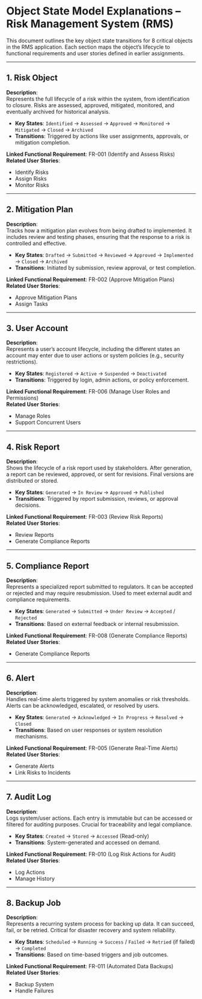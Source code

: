 # Object State Model Explanations – Risk Management System (RMS)

This document outlines the key object state transitions for 8 critical objects in the RMS application. Each section maps the object’s lifecycle to functional requirements and user stories defined in earlier assignments.

---

## 1. Risk Object

**Description**:  
Represents the full lifecycle of a risk within the system, from identification to closure. Risks are assessed, approved, mitigated, monitored, and eventually archived for historical analysis.

- **Key States**: `Identified` → `Assessed` → `Approved` → `Monitored` → `Mitigated` → `Closed` → `Archived`
- **Transitions**: Triggered by actions like user assignments, approvals, or mitigation completion.

**Linked Functional Requirement**: FR-001 (Identify and Assess Risks)  
**Related User Stories**:  
- Identify Risks  
- Assign Risks  
- Monitor Risks  

---

## 2. Mitigation Plan

**Description**:  
Tracks how a mitigation plan evolves from being drafted to implemented. It includes review and testing phases, ensuring that the response to a risk is controlled and effective.

- **Key States**: `Drafted` → `Submitted` → `Reviewed` → `Approved` → `Implemented` → `Closed` → `Archived`
- **Transitions**: Initiated by submission, review approval, or test completion.

**Linked Functional Requirement**: FR-002 (Approve Mitigation Plans)  
**Related User Stories**:  
- Approve Mitigation Plans  
- Assign Tasks  

---

## 3. User Account

**Description**:  
Represents a user’s account lifecycle, including the different states an account may enter due to user actions or system policies (e.g., security restrictions).

- **Key States**: `Registered` → `Active` → `Suspended` → `Deactivated`
- **Transitions**: Triggered by login, admin actions, or policy enforcement.

**Linked Functional Requirement**: FR-006 (Manage User Roles and Permissions)  
**Related User Stories**:  
- Manage Roles  
- Support Concurrent Users  

---

## 4. Risk Report

**Description**:  
Shows the lifecycle of a risk report used by stakeholders. After generation, a report can be reviewed, approved, or sent for revisions. Final versions are distributed or stored.

- **Key States**: `Generated` → `In Review` → `Approved` → `Published`
- **Transitions**: Triggered by report submission, reviews, or approval decisions.

**Linked Functional Requirement**: FR-003 (Review Risk Reports)  
**Related User Stories**:  
- Review Reports  
- Generate Compliance Reports  

---

## 5. Compliance Report

**Description**:  
Represents a specialized report submitted to regulators. It can be accepted or rejected and may require resubmission. Used to meet external audit and compliance requirements.

- **Key States**: `Generated` → `Submitted` → `Under Review` → `Accepted` / `Rejected`
- **Transitions**: Based on external feedback or internal resubmission.

**Linked Functional Requirement**: FR-008 (Generate Compliance Reports)  
**Related User Stories**:  
- Generate Compliance Reports  

---

## 6. Alert

**Description**:  
Handles real-time alerts triggered by system anomalies or risk thresholds. Alerts can be acknowledged, escalated, or resolved by users.

- **Key States**: `Generated` → `Acknowledged` → `In Progress` → `Resolved` → `Closed`
- **Transitions**: Based on user responses or system resolution mechanisms.

**Linked Functional Requirement**: FR-005 (Generate Real-Time Alerts)  
**Related User Stories**:  
- Generate Alerts  
- Link Risks to Incidents  

---

## 7. Audit Log

**Description**:  
Logs system/user actions. Each entry is immutable but can be accessed or filtered for auditing purposes. Crucial for traceability and legal compliance.

- **Key States**: `Created` → `Stored` → `Accessed` (Read-only)
- **Transitions**: System-generated and accessed on demand.

**Linked Functional Requirement**: FR-010 (Log Risk Actions for Audit)  
**Related User Stories**:  
- Log Actions  
- Manage History  

---

## 8. Backup Job

**Description**:  
Represents a recurring system process for backing up data. It can succeed, fail, or be retried. Critical for disaster recovery and system reliability.

- **Key States**: `Scheduled` → `Running` → `Success` / `Failed` → `Retried` (if failed) → `Completed`
- **Transitions**: Based on time-based triggers and job outcomes.

**Linked Functional Requirement**: FR-011 (Automated Data Backups)  
**Related User Stories**:  
- Backup System  
- Handle Failures  



